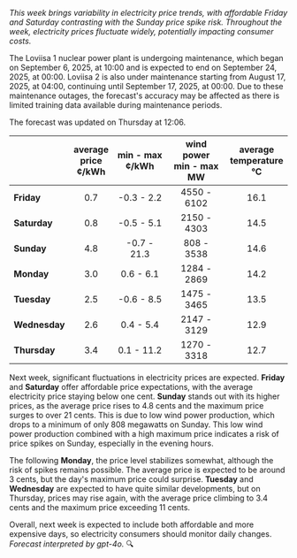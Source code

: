 *This week brings variability in electricity price trends, with affordable Friday and Saturday contrasting with the Sunday price spike risk. Throughout the week, electricity prices fluctuate widely, potentially impacting consumer costs.*

The Loviisa 1 nuclear power plant is undergoing maintenance, which began on September 6, 2025, at 10:00 and is expected to end on September 24, 2025, at 00:00. Loviisa 2 is also under maintenance starting from August 17, 2025, at 04:00, continuing until September 17, 2025, at 00:00. Due to these maintenance outages, the forecast's accuracy may be affected as there is limited training data available during maintenance periods.

The forecast was updated on Thursday at 12:06.

|            | average<br>price<br>¢/kWh | min - max<br>¢/kWh | wind power<br>min - max<br>MW | average<br>temperature<br>°C |
|:-----------|:----------------:|:----------------:|:-------------:|:-------------:|
| **Friday**  | 0.7            | -0.3 - 2.2          | 4550 - 6102      | 16.1           |
| **Saturday**   | 0.8            | -0.5 - 5.1          | 2150 - 4303      | 14.5           |
| **Sunday**  | 4.8            | -0.7 - 21.3         | 808 - 3538       | 14.6           |
| **Monday**  | 3.0            | 0.6 - 6.1           | 1284 - 2869      | 14.2           |
| **Tuesday**    | 2.5            | -0.6 - 8.5          | 1475 - 3465      | 13.5           |
| **Wednesday**| 2.6            | 0.4 - 5.4           | 2147 - 3129      | 12.9           |
| **Thursday**    | 3.4            | 0.1 - 11.2          | 1270 - 3318      | 12.7           |

Next week, significant fluctuations in electricity prices are expected. **Friday** and **Saturday** offer affordable price expectations, with the average electricity price staying below one cent. **Sunday** stands out with its higher prices, as the average price rises to 4.8 cents and the maximum price surges to over 21 cents. This is due to low wind power production, which drops to a minimum of only 808 megawatts on Sunday. This low wind power production combined with a high maximum price indicates a risk of price spikes on Sunday, especially in the evening hours.

The following **Monday**, the price level stabilizes somewhat, although the risk of spikes remains possible. The average price is expected to be around 3 cents, but the day's maximum price could surprise. **Tuesday** and **Wednesday** are expected to have quite similar developments, but on Thursday, prices may rise again, with the average price climbing to 3.4 cents and the maximum price exceeding 11 cents.

Overall, next week is expected to include both affordable and more expensive days, so electricity consumers should monitor daily changes. *Forecast interpreted by gpt-4o.* 🔍
